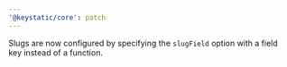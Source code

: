 ```yaml
---
'@keystatic/core': patch
---
```


Slugs are now configured by specifying the `slugField` option with a field key
instead of a function.
